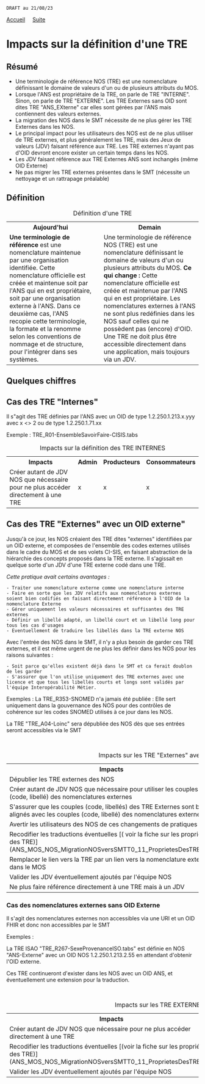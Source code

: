 
`DRAFT au 21/08/23 `

[Accueil](ANS_MOS_NOS_MigrationNOSversSMTT0_00_accueil.md) &nbsp;&nbsp;&nbsp;  [Suite](ANS_MOS_NOS_MigrationNOSversSMTT0_11_ProprietesDesTRE.md) 

# Impacts sur la définition d'une TRE

## Résumé
- Une terminologie de référence NOS (TRE) est une nomenclature définissant le domaine de valeurs d'un ou de plusieurs attributs du MOS.
- Lorsque l'ANS est propriétaire de la TRE, on parle de TRE "INTERNE". Sinon, on parle de TRE "EXTERNE". Les TRE Externes sans OID sont dites TRE "ANS_EXterne" car elles sont gérées par l'ANS mais contiennent des valeurs externes.
- La migration des NOS dans le SMT nécessite de ne plus gérer les TRE Externes dans les NOS.
- Le principal impact pour les utilisateurs des NOS est de ne plus utiliser de TRE externes, et plus généralement les TRE, mais des Jeux de valeurs (JDV) faisant référence aux TRE. Les TRE externes n'ayant pas d'OID devront encore exister un certain temps dans les NOS.
- Les JDV faisant référence aux TRE Externes ANS sont inchangés (même OID Externe)
- Ne pas migrer les TRE externes présentes dans le SMT (nécessite un nettoyage et un rattrapage préalable)


## Définition

<table>
  
  <caption>Définition d'une TRE</caption>

<tr> <th>Aujourd'hui</th> <th></th> <th>Demain </th> </tr>

<tr> 
    <td><b>Une terminologie de référence</b> est une nomenclature maintenue par une organisation identifiée. Cette nomenclature officielle est créée et maintenue soit par l'ANS qui en est propriétaire, soit par une organisation externe à l'ANS. Dans ce deuxième cas, l'ANS recopie cette terminologie, la formate et la renomme selon les conventions de nommage et de structure, pour l'intégrer dans ses systèmes.</td>
     <td> </td> 
    <td>Une terminologie de référence NOS (TRE) est une nomenclature définissant le domaine de valeurs d'un ou plusieurs attributs du MOS. <b>Ce qui change :</b> Cette nomenclature officielle est créée et maintenue par l'ANS qui en est propriétaire. Les nomenclatures externes à l'ANS ne sont plus redéfinies dans les NOS sauf celles qui ne possèdent pas (encore) d'OID. Une TRE ne doit plus être accessible directement dans une application, mais toujours via un JDV.</td>
</tr>

</table>



## Quelques chiffres 



## Cas des TRE "Internes"
Il s"agit des TRE définies par l'ANS avec un OID de type 1.2.250.1.213.x.yyy avec x <> 2 ou de type 1.2.250.1.71.xx

Exemple : TRE_R01-EnsembleSavoirFaire-CISIS.tabs

<table>
  
  <caption>Impacts sur la définition des TRE INTERNES</caption>

<tr> <th>Impacts</th> <th>Admin </th> <th>Producteurs</th> <th>Consommateurs</th>  </tr>

<tr> 
    <td>Créer autant de JDV NOS que nécessaire pour ne plus accéder directement à une TRE</td>
    <td>x</td> 
    <td>x</td>
    <td>x</td>
</tr>
</table>

## Cas des TRE "Externes" avec un OID externe"

Jusqu'à ce jour, les NOS créaient des TRE dites "externes" identifiées par un OID externe, et composées de l'ensemble des codes externes utilisés dans le cadre du MOS et de ses volets CI-SIS, en faisant abstraction de la hiérarchie des concepts proposés dans la TRE externe. Il s'agissait en quelque sorte d'un JDV d'une TRE externe codé dans une TRE.

*Cette pratique avait certains avantages :*

    - Traiter une nomenclature externe comme une nomenclature interne
    - Faire en sorte que les JDV relatifs aux nomenclatures externes soient bien codifiés en faisant directement référence à l'OID de la nomenclature Externe
    - Gérer uniquement les valeurs nécessaires et suffisantes des TRE externes
    - Définir un libellé adapté, un libellé court et un libellé long pour tous les cas d'usages
    - Eventuellement de traduire les libellés dans la TRE externe NOS

Avec l'entrée des NOS dans le SMT, il n'y a plus besoin de garder ces TRE externes, et il est même urgent de ne plus les définir dans les NOS pour les raisons suivantes : 

    - Soit parce qu'elles existent déjà dans le SMT et ca ferait doublon de les garder
    - S'assurer que l'on utilise uniquement des TRE externes avec une licence et que tous les libellés courts et longs sont validés par l'équipe Interopérabilité Métier.
  

Exemples :
La TRE_R353-SNOMED n'a jamais été publiée : Elle sert uniquement dans la gouvernance des NOS pour des contrôles de cohérence sur les codes SNOMED utilisés à ce jour dans les NOS.

La TRE "TRE_A04-Loinc" sera dépubliée des NOS dès que ses entrées seront accessibles via le SMT

<br>
<table>
  
  <caption>Impacts sur les TRE "Externes" avec un OID externe</caption>

<tr> <th>Impacts</th> <th>Admin </th> <th>Producteurs</th> <th>Consommateurs</th>  </tr>

<tr> 
    <td>Dépublier les TRE externes des NOS</td>
    <td>X</td> 
    <td></td>
    <td></td>
</tr>
<tr> 
    <td>Créer autant de JDV NOS que nécessaire pour utiliser les couples (code, libellé) des nomenclatures externes</td>
    <td>X</td> 
    <td>X</td>
    <td></td>
</tr>
<tr> 
    <td>S'assurer que les couples (code, libellés) des TRE Externes sont bien alignés avec les couples (code, libellé) des nomenclatures externes</td>
    <td>X</td> 
    <td></td>
    <td></td>
</tr>
<tr> 
    <td> Avertir les utilisateurs des NOS de ces changements de pratiques</td>
    <td>X</td> 
    <td></td>
    <td>X</td>
</tr>
<tr> 
    <td>  Recodifier les traductions éventuelles  [( voir la fiche sur les propriétés des TRE)](ANS_MOS_NOS_MigrationNOSversSMTT0_11_ProprietesDesTRE.md) </td>
    <td>X</td> 
    <td>X</td>
    <td>X</td>
</tr>
<tr> 
    <td> Remplacer le lien vers la TRE par un lien vers la nomenclature externe dans le MOS</td>
    <td>X</td> 
    <td></td>
    <td></td>
</tr>
<tr> 
    <td>  Valider les JDV éventuellement ajoutés par l'équipe NOS</td>
    <td></td> 
    <td>X</td>
    <td></td>
</tr>
<tr> 
    <td>  Ne plus faire référence directement à une TRE mais à un JDV</td>
    <td></td> 
    <td></td>
    <td>X</td>
</tr>
</table>



### Cas des nomenclatures externes sans OID Externe
Il s'agit des nomenclatures externes non accessibles via une URI et un OID FHIR et donc non accessibles par le SMT

Exemples :

La TRE ISAO "TRE_R267-SexeProvenanceISO.tabs" est définie en NOS "ANS-Externe" avec un OID NOS 1.2.250.1.213.2.55 en attendant d'obtenir l'OID externe.

Ces TRE continueront d'exister dans les NOS avec un OID ANS, et éventuellement une extension pour la traduction.


<br>
<table>
  
  <caption>Impacts sur les TRE EXTERNES sans OID</caption>

<tr> <th>Impacts</th> <th>Admin </th> <th>Producteurs</th> <th>Consommateurs</th>  </tr>

<tr> 
 <td>Créer autant de JDV NOS que nécessaire pour ne plus accéder directement à une TRE</td>
    <td>x</td> 
    <td>x</td>
    <td>x</td>
   </tr> 
 <tr>   
    <td>Recodifier les traductions éventuelles  [(voir la fiche sur les propriétés des TRE)](ANS_MOS_NOS_MigrationNOSversSMTT0_11_ProprietesDesTRE.md) </td>
    <td>x </td> 
    <td></td>
    <td></td>
</tr>
<tr> 
    <td> Valider les JDV éventuellement ajoutés par l'équipe NOS</td>
    <td> </td> 
    <td>x</td>
    <td></td>
</tr>
</table>




